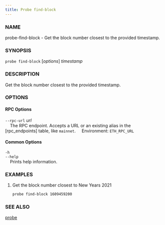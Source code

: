 ```yaml
---
title: Probe find-block
---
```


### NAME

probe-find-block - Get the block number closest to the provided timestamp.

### SYNOPSIS

`probe find-block` [*options*] *timestamp*

### DESCRIPTION

Get the block number closest to the provided timestamp.

### OPTIONS

#### RPC Options

`--rpc-url` *url*  
&nbsp;&nbsp;&nbsp;&nbsp;The RPC endpoint. Accepts a URL or an existing alias in the [rpc_endpoints] table, like `mainnet`.
&nbsp;&nbsp;&nbsp;&nbsp;Environment: `ETH_RPC_URL`

#### Common Options

`-h`  
`--help`  
&nbsp;&nbsp;&nbsp;&nbsp;Prints help information.

### EXAMPLES

1. Get the block number closest to New Years 2021
   ```sh
   probe find-block 1609459200
   ```

### SEE ALSO

[probe](./probe.md)

